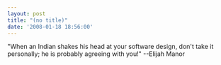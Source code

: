 ```yaml
---
layout: post
title: "(no title)"
date: '2008-01-18 18:56:00'
---
```


"When an Indian shakes his head at your software design, don't take it personally; he is probably agreeing with you!" --Elijah Manor